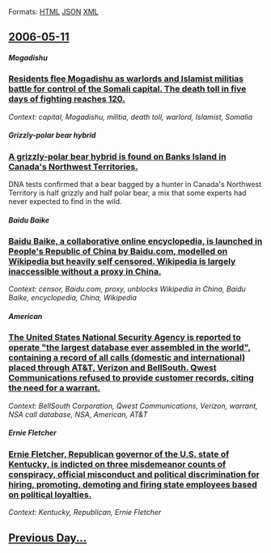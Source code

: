 
Formats: [HTML](2006/05/11/index.html)  [JSON](2006/05/11/index.json)  [XML](2006/05/11/index.xml)  

## [2006-05-11](/news/2006/05/11/index.md)

##### Mogadishu
### [ Residents flee Mogadishu as warlords and Islamist militias battle for control of the Somali capital. The death toll in five days of fighting reaches 120. ](/news/2006/05/11/residents-flee-mogadishu-as-warlords-and-islamist-militias-battle-for-control-of-the-somali-capital-the-death-toll-in-five-days-of-fightin.md)
_Context: capital, Mogadishu, militia, death toll, warlord, Islamist, Somalia_

##### Grizzly-polar bear hybrid
### [ A grizzly-polar bear hybrid is found on Banks Island in Canada's Northwest Territories. ](/news/2006/05/11/a-grizzly-polar-bear-hybrid-is-found-on-banks-island-in-canada-s-northwest-territories.md)
DNA tests confirmed that a bear bagged by a hunter in Canada&#39;s Northwest Territory is half grizzly and half polar bear, a mix that some experts had never expected to find in the wild.

##### Baidu Baike
### [ Baidu Baike, a collaborative online encyclopedia, is launched in People's Republic of China by Baidu.com, modelled on Wikipedia but heavily self censored. Wikipedia is largely inaccessible without a proxy in China. ](/news/2006/05/11/baidu-baike-a-collaborative-online-encyclopedia-is-launched-in-people-s-republic-of-china-by-baidu-com-modelled-on-wikipedia-but-heavily.md)
_Context: censor, Baidu.com, proxy, unblocks Wikipedia in China, Baidu Baike, encyclopedia, China, Wikipedia_

##### American
### [ The United States National Security Agency is reported to operate "the largest database ever assembled in the world", containing a record of all calls (domestic and international) placed through AT&T, Verizon and BellSouth. Qwest Communications refused to provide customer records, citing the need for a warrant. ](/news/2006/05/11/the-united-states-national-security-agency-is-reported-to-operate-the-largest-database-ever-assembled-in-the-world-containing-a-record-o.md)
_Context: BellSouth Corporation, Qwest Communications, Verizon, warrant, NSA call database, NSA, American, AT&T_

##### Ernie Fletcher
### [ Ernie Fletcher, Republican governor of the U.S. state of Kentucky, is indicted on three misdemeanor counts of conspiracy, official misconduct and political discrimination for hiring, promoting, demoting and firing state employees based on political loyalties.](/news/2006/05/11/ernie-fletcher-republican-governor-of-the-u-s-state-of-kentucky-is-indicted-on-three-misdemeanor-counts-of-conspiracy-official-miscondu.md)
_Context: Kentucky, Republican, Ernie Fletcher_

## [Previous Day...](/news/2006/05/10/index.md)

